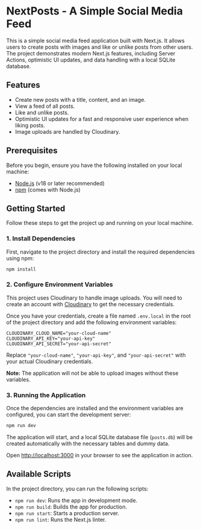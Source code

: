 # NextPosts - A Simple Social Media Feed

This is a simple social media feed application built with Next.js. It allows users to create posts with images and like or unlike posts from other users. The project demonstrates modern Next.js features, including Server Actions, optimistic UI updates, and data handling with a local SQLite database.

## Features

-   Create new posts with a title, content, and an image.
-   View a feed of all posts.
-   Like and unlike posts.
-   Optimistic UI updates for a fast and responsive user experience when liking posts.
-   Image uploads are handled by Cloudinary.

## Prerequisites

Before you begin, ensure you have the following installed on your local machine:

-   [Node.js](https://nodejs.org/en) (v18 or later recommended)
-   [npm](https://www.npmjs.com/) (comes with Node.js)

## Getting Started

Follow these steps to get the project up and running on your local machine.

### 1. Install Dependencies

First, navigate to the project directory and install the required dependencies using npm:

```bash
npm install
```

### 2. Configure Environment Variables

This project uses Cloudinary to handle image uploads. You will need to create an account with [Cloudinary](https://cloudinary.com/) to get the necessary credentials.

Once you have your credentials, create a file named `.env.local` in the root of the project directory and add the following environment variables:

```.env.local
CLOUDINARY_CLOUD_NAME="your-cloud-name"
CLOUDINARY_API_KEY="your-api-key"
CLOUDINARY_API_SECRET="your-api-secret"
```

Replace `"your-cloud-name"`, `"your-api-key"`, and `"your-api-secret"` with your actual Cloudinary credentials.

**Note:** The application will not be able to upload images without these variables.

### 3. Running the Application

Once the dependencies are installed and the environment variables are configured, you can start the development server:

```bash
npm run dev
```

The application will start, and a local SQLite database file (`posts.db`) will be created automatically with the necessary tables and dummy data.

Open [http://localhost:3000](http://localhost:3000) in your browser to see the application in action.

## Available Scripts

In the project directory, you can run the following scripts:

-   `npm run dev`: Runs the app in development mode.
-   `npm run build`: Builds the app for production.
-   `npm run start`: Starts a production server.
-   `npm run lint`: Runs the Next.js linter. 